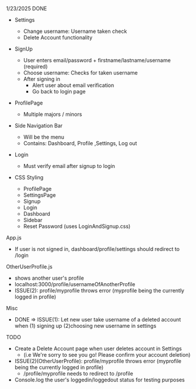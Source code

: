 1/23/2025
DONE
- Settings 
  - Change username: Username taken check
  - Delete Account functionality

- SignUp 
  - User enters email/password + firstname/lastname/username (required)
  - Choose username: Checks for taken username
  - After signing in 
    - Alert user about email verification
    - Go back to login page
  
- ProfilePage
  - Multiple majors / minors

- Side Navigation Bar
  - Will be the menu
  - Contains: Dashboard, Profile ,Settings, Log out

- Login
  - Must verify email after signup to login 
  
- CSS Styling
  - ProfilePage
  - SettingsPage
  - Signup 
  - Login
  - Dashboard
  - Sidebar
  - Reset Password (uses LoginAndSignup.css)

App.js
  - If user is not signed in, dashboard/profile/settings should redirect to /login

OtherUserProfile.js
  - shows another user's profile
  - localhost:3000/profile/usernameOfAnotherProfile
  - ISSUE(2): profile/myprofile throws error (myprofile being the currently logged in profile)

Misc
- DONE => ISSUE(1): Let new user take username of a deleted account when (1) signing up (2)choosing new username in settings

TODO
  - Create a Delete Account page when user deletes account in Settings
    - (i.e We're sorry to see you go! Please confirm your account deletion)
  - ISSUE(2)(OtherUserProfile): profile/myprofile throws error (myprofile being the currently logged in profile)
    - /profile/myprofile needs to redirect to /profile
  - Console.log the user's loggedin/loggedout status for testing purposes
